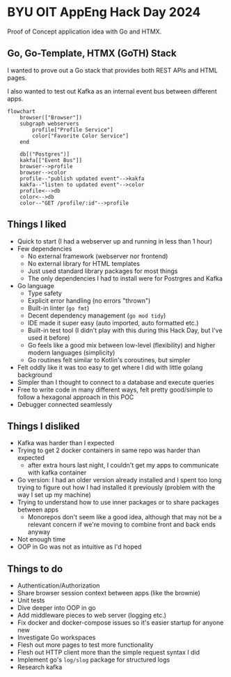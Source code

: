 # BYU OIT AppEng Hack Day 2024
Proof of Concept application idea with Go and HTMX.

## Go, Go-Template, HTMX (GoTH) Stack
I wanted to prove out a Go stack that provides both REST APIs and HTML pages.

I also wanted to test out Kafka as an internal event bus between different apps.

```mermaid
flowchart
    browser(["Browser"])
    subgraph webservers
        profile["Profile Service"]
        color["Favorite Color Service"]
    end
    
    db[("Postgres")]
    kakfa[["Event Bus"]]
    browser-->profile
    browser-->color
    profile--"publish updated event"-->kakfa
    kakfa--"listen to updated event"-->color
    profile<-->db
    color<-->db
    color--"GET /profile/:id"-->profile

```

## Things I liked
- Quick to start (I had a webserver up and running in less than 1 hour)
- Few dependencies
  - No external framework (webserver nor frontend)
  - No external library for HTML templates
  - Just used standard library packages for most things
  - The only dependencies I had to install were for Postrgres and Kafka
- Go language
  - Type safety
  - Explicit error handling (no errors "thrown")
  - Built-in linter (`go fmt`)
  - Decent dependency management (`go mod tidy`)
  - IDE made it super easy (auto imported, auto formatted etc.)
  - Built-in test tool (I didn't play with this during this Hack Day, but I've used it before)
  - Go feels like a good mix between low-level (flexibility) and higher modern languages (simplicity)
  - Go routines felt similar to Kotlin's coroutines, but simpler
- Felt oddly like it was too easy to get where I did with little golang background
- Simpler than I thought to connect to a database and execute queries
- Free to write code in many different ways, felt pretty good/simple to follow a hexagonal approach in this POC
- Debugger connected seamlessly

## Things I disliked
- Kafka was harder than I expected
- Trying to get 2 docker containers in same repo was harder than expected
  - after extra hours last night, I couldn't get my apps to communicate with kafka container
- Go version: I had an older version already installed and I spent too long trying to figure out how I had installed it previously (problem with the way I set up my machine)
- Trying to understand how to use inner packages or to share packages between apps
  - Monorepos don't seem like a good idea, although that may not be a relevant concern if we're moving to combine front and back ends anyway
- Not enough time
- OOP in Go was not as intuitive as I'd hoped

## Things to do
- Authentication/Authorization
- Share browser session context between apps (like the brownie)
- Unit tests
- Dive deeper into OOP in go
- Add middleware pieces to web server (logging etc.)
- Fix docker and docker-compose issues so it's easier startup for anyone new
- Investigate Go workspaces
- Flesh out more pages to test more functionality
- Flesh out HTTP client more than the simple request syntax I did
- Implement go's `log/slog` package for structured logs
- Research kafka